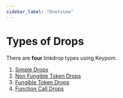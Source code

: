 ```yaml
---
sidebar_label: "Overview"
---
```

# Types of Drops
There are **four** linkdrop types using Keypom. 

1) [Simple Drops](simpledrops.md)  
2) [Non Fungible Token Drops](nftdrops.md)  
3) [Fungible Token Drops](ftdrops.md)  
4) [Function Call Drops](fcdrops.md)  


<!-- Add those big boy blocks here -->

